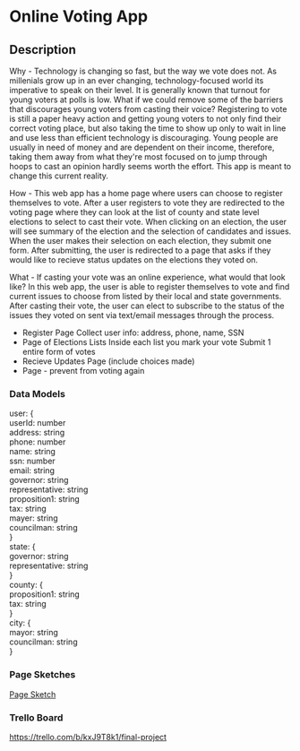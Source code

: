 <h1>Online Voting App</h1>

<h2>Description</h2>
Why - 
Technology is changing so fast, but the way we vote does not. As millenials grow up in an ever changing, technology-focused world its imperative to speak on their level. It is generally known that turnout for young voters at polls is low. What if we could remove some of the barriers that discourages young voters from casting their voice? Registering to vote is still a paper heavy action and getting young voters to not only find their correct voting place, but also taking the time to show up only to wait in line and use less than efficient technology is discouraging. Young people are usually in need of money and are dependent on their income, therefore, taking them away from what they're most focused on to jump through hoops to cast an opinion hardly seems worth the effort. This app is meant to change this current reality.

How - 
This web app has a home page where users can choose to register themselves to vote. After a user registers to vote they are redirected to the voting page where they can look at the list of county and state level elections to select to cast their vote. When clicking on an election, the user will see summary of the election and the selection of candidates and issues. When the user makes their selection on each election, they submit one form. After submitting, the user is redirected to a page that asks if they would like to recieve status updates on the elections they voted on.

What - 
If casting your vote was an online experience, what would that look like? In this web app, the user is able to register themselves to vote and find current issues to choose from listed by their local and state governments. After casting their vote, the user can elect to subscribe to the status of the issues they voted on sent via text/email messages through the process.

- Register Page
	Collect user info: address, phone, name, SSN
- Page of Elections
	Lists
		Inside each list you mark your vote
	Submit 1 entire form of votes
- Recieve Updates Page (include choices made)
- Page - prevent from voting again

<h3>Data Models</h3>
<div>
user: { <br>
	userId: number<br>
	address: string<br>
	phone: number<br>
	name: string<br>
	ssn: number<br>
	email: string<br>
	governor: string<br>
	representative: string<br>
	proposition1: string<br>
	tax: string<br>
	mayer: string<br>
	councilman: string<br>
}
</div>
<div>
state: { <br>
	governor: string<br>
	representative: string<br>
}
</div>
<div>
county: { <br>
	proposition1: string<br>
	tax: string<br>
}
</div>
<div>
city: { <br>
	mayor: string<br>
	councilman: string<br>
}
</div>

<h3>Page Sketches</h3>

<a href="https://github.com/erikadmoller/final-project/blob/master/pages_sketch.JPG">Page Sketch</a>

<h3>Trello Board</h3>

<a href="https://trello.com/b/kxJ9T8k1/final-project">https://trello.com/b/kxJ9T8k1/final-project</a>

